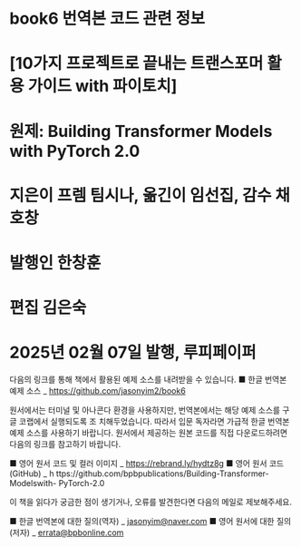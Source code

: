 # book6 번역본 코드 관련 정보

# [10가지 프로젝트로 끝내는 트랜스포머 활용 가이드 with 파이토치]
# 원제: Building Transformer Models with PyTorch 2.0 
# 지은이 프렘 팀시나, 옮긴이 임선집, 감수 채호창
# 발행인 한창훈
# 편집 김은숙
# 2025년 02월 07일 발행, 루피페이퍼 

다음의 링크를 통해 책에서 활용된 예제 소스를 내려받을 수 있습니다.
■ 한글 번역본 예제 소스 _ https://github.com/jasonyim2/book6

원서에서는 터미널 및 아나콘다 환경을 사용하지만, 번역본에서는 해당 예제 소스를 구글 코랩에서 실행되도록 조
치해두었습니다. 따라서 입문 독자라면 가급적 한글 번역본 예제 소스를 사용하기 바랍니다.
원서에서 제공하는 원본 코드를 직접 다운로드하려면 다음의 링크를 참고하기 바랍니다.

■ 영어 원서 코드 및 컬러 이미지 _ https://rebrand.ly/hydtz8g
■ 영어 원서 코드(GitHub) _ h ttps://github.com/bpbpublications/Building-Transformer-Modelswith-
PyTorch-2.0

이 책을 읽다가 궁금한 점이 생기거나, 오류를 발견한다면 다음의 메일로 제보해주세요.

■ 한글 번역본에 대한 질의(역자) _ jasonyim@naver.com
■ 영어 원서에 대한 질의(저자) _ errata@bpbonline.com
